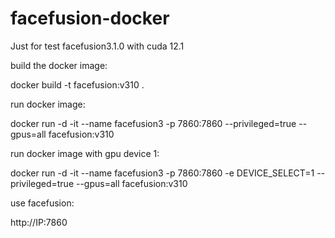# facefusion-docker
Just for test facefusion3.1.0 with cuda 12.1

build the docker image:

docker build -t  facefusion:v310 .

run docker image:

docker run -d -it --name facefusion3 -p 7860:7860 --privileged=true --gpus=all facefusion:v310

run docker image with gpu device 1:

docker run -d -it --name facefusion3 -p 7860:7860 -e DEVICE_SELECT=1 --privileged=true --gpus=all facefusion:v310

use facefusion:

http://IP:7860
